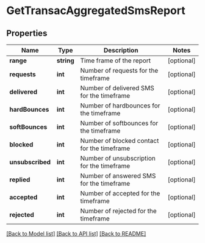 # GetTransacAggregatedSmsReport

## Properties
Name | Type | Description | Notes
------------ | ------------- | ------------- | -------------
**range** | **string** | Time frame of the report | [optional] 
**requests** | **int** | Number of requests for the timeframe | [optional] 
**delivered** | **int** | Number of delivered SMS for the timeframe | [optional] 
**hardBounces** | **int** | Number of hardbounces for the timeframe | [optional] 
**softBounces** | **int** | Number of softbounces for the timeframe | [optional] 
**blocked** | **int** | Number of blocked contact for the timeframe | [optional] 
**unsubscribed** | **int** | Number of unsubscription for the timeframe | [optional] 
**replied** | **int** | Number of answered SMS for the timeframe | [optional] 
**accepted** | **int** | Number of accepted for the timeframe | [optional] 
**rejected** | **int** | Number of rejected for the timeframe | [optional] 

[[Back to Model list]](../../README.md#documentation-for-models) [[Back to API list]](../../README.md#documentation-for-api-endpoints) [[Back to README]](../../README.md)


